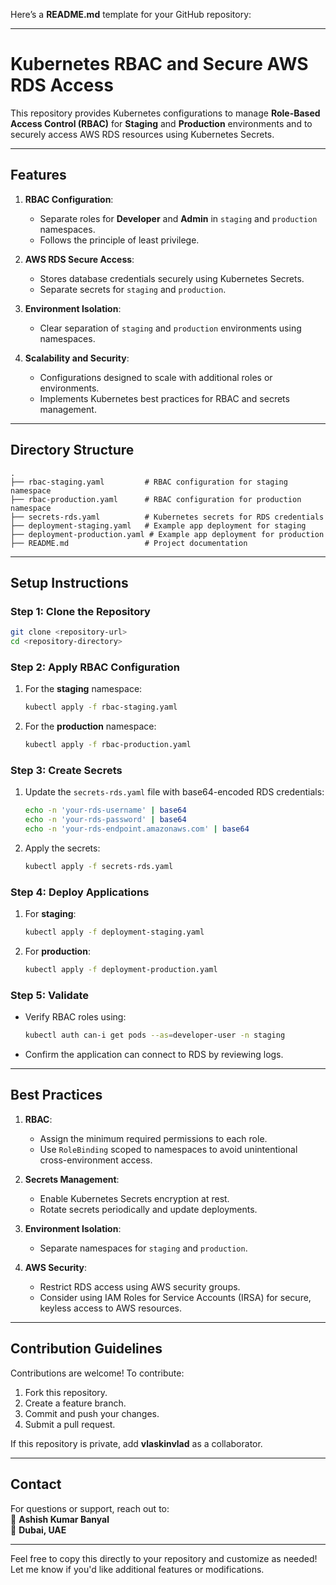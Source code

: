 Here’s a **README.md** template for your GitHub repository:

---

# **Kubernetes RBAC and Secure AWS RDS Access**

This repository provides Kubernetes configurations to manage **Role-Based Access Control (RBAC)** for **Staging** and **Production** environments and to securely access AWS RDS resources using Kubernetes Secrets.

---

## **Features**
1. **RBAC Configuration**:
   - Separate roles for **Developer** and **Admin** in `staging` and `production` namespaces.
   - Follows the principle of least privilege.

2. **AWS RDS Secure Access**:
   - Stores database credentials securely using Kubernetes Secrets.
   - Separate secrets for `staging` and `production`.

3. **Environment Isolation**:
   - Clear separation of `staging` and `production` environments using namespaces.

4. **Scalability and Security**:
   - Configurations designed to scale with additional roles or environments.
   - Implements Kubernetes best practices for RBAC and secrets management.

---

## **Directory Structure**

```plaintext
.
├── rbac-staging.yaml         # RBAC configuration for staging namespace
├── rbac-production.yaml      # RBAC configuration for production namespace
├── secrets-rds.yaml          # Kubernetes secrets for RDS credentials
├── deployment-staging.yaml   # Example app deployment for staging
├── deployment-production.yaml # Example app deployment for production
├── README.md                 # Project documentation
```

---

## **Setup Instructions**

### **Step 1: Clone the Repository**
```bash
git clone <repository-url>
cd <repository-directory>
```

### **Step 2: Apply RBAC Configuration**
1. For the **staging** namespace:
   ```bash
   kubectl apply -f rbac-staging.yaml
   ```
2. For the **production** namespace:
   ```bash
   kubectl apply -f rbac-production.yaml
   ```

### **Step 3: Create Secrets**
1. Update the `secrets-rds.yaml` file with base64-encoded RDS credentials:
   ```bash
   echo -n 'your-rds-username' | base64
   echo -n 'your-rds-password' | base64
   echo -n 'your-rds-endpoint.amazonaws.com' | base64
   ```
2. Apply the secrets:
   ```bash
   kubectl apply -f secrets-rds.yaml
   ```

### **Step 4: Deploy Applications**
1. For **staging**:
   ```bash
   kubectl apply -f deployment-staging.yaml
   ```
2. For **production**:
   ```bash
   kubectl apply -f deployment-production.yaml
   ```

### **Step 5: Validate**
- Verify RBAC roles using:
   ```bash
   kubectl auth can-i get pods --as=developer-user -n staging
   ```
- Confirm the application can connect to RDS by reviewing logs.

---

## **Best Practices**

1. **RBAC**:
   - Assign the minimum required permissions to each role.
   - Use `RoleBinding` scoped to namespaces to avoid unintentional cross-environment access.

2. **Secrets Management**:
   - Enable Kubernetes Secrets encryption at rest.
   - Rotate secrets periodically and update deployments.

3. **Environment Isolation**:
   - Separate namespaces for `staging` and `production`.

4. **AWS Security**:
   - Restrict RDS access using AWS security groups.
   - Consider using IAM Roles for Service Accounts (IRSA) for secure, keyless access to AWS resources.

---

## **Contribution Guidelines**

Contributions are welcome! To contribute:
1. Fork this repository.
2. Create a feature branch.
3. Commit and push your changes.
4. Submit a pull request.

If this repository is private, add **vlaskinvlad** as a collaborator.

---

## **Contact**

For questions or support, reach out to:  
📧 **Ashish Kumar Banyal**  
📍 **Dubai, UAE**

---

Feel free to copy this directly to your repository and customize as needed! Let me know if you'd like additional features or modifications.
